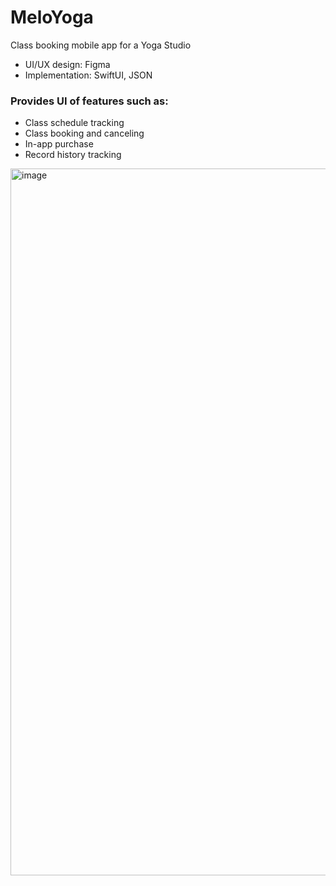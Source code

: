 # MeloYoga

Class booking mobile app for a Yoga Studio
- UI/UX design: Figma
- Implementation: SwiftUI, JSON

### Provides UI of features such as:
- Class schedule tracking
-	Class booking and canceling
-	In-app purchase
-	Record history tracking

<img width="1131" alt="image" src="https://github.com/csyuet/MeloYoga/assets/99870855/b774ad41-d7fa-44b5-86b6-2e63bb9a889f">


